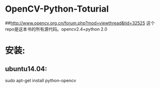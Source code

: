 # OpenCV-Python-Toturial

##http://www.opencv.org.cn/forum.php?mod=viewthread&tid=32525
这个repo是这本书的所有源代码。opencv2.4+python 2.0

# 安装:  
## ubuntu14.04:
sudo apt-get install python-opencv
